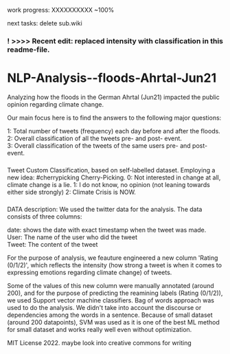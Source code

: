 work progress:
XXXXXXXXXX ~100%

next tasks:
delete sub.wiki

### ! >>>> Recent edit: replaced intensity with classification in this readme-file.


# NLP-Analysis--floods-Ahrtal-Jun21
Analyzing how the floods in the German Ahrtal (Jun21) impacted the public opinion regarding climate change.

Our main focus here is to find the answers to the following major questions:

1: Total number of tweets (frequency) each day before and after the floods.                                                                                       
2: Overall classification of all the tweets pre- and post- event.                                                                                                
3: Overall classification of the tweets of the same users pre- and post- event.

###
Tweet Custom Classification, based on self-labelled dataset. 
Employing a new idea: #cherrypicking Cherry-Picking.
0: Not interested in change at all, climate change is a lie.
1: I do not know, no opinion (not leaning towards either side strongly)
2: Climate Crisis is NOW.
###


DATA description:
We used the twitter data for the analysis.
The data consists of three columns:

date: shows the date with exact timestamp when the tweet was made.                                                                                          
User: The name of the user who did the tweet                                                                                                                  
Tweet: The content of the tweet                                                                                                                               

For the purpose of analysis, we feauture engineered a new column 'Rating (0/1/2)', which reflects the intensity (how strong a tweet is when it comes to expressing emotions regarding climate change) of tweets.

Some of the values of this new column were manually annotated (around 200), and for the purpose of predicting the reamining labels (Rating (0/1/2)), we used Support vector machine classifiers. Bag of words approach was used to do the analysis. We didn't take into account the discourse or dependencies among the words in a sentence. Because of small dataset (around 200 datapoints), SVM was used as it is one of the best ML method for small dataset and works really well even without optimization.

MIT License 2022.
maybe look into creative commons for writing

